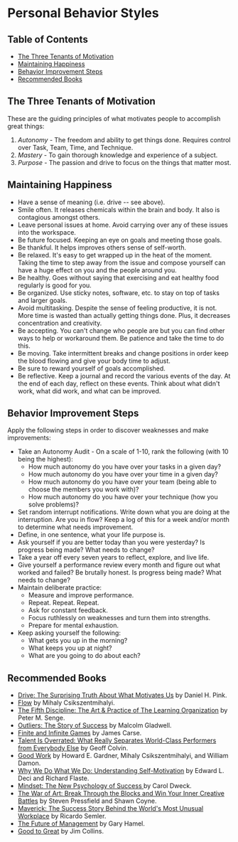 # Personal Behavior Styles

<!-- Tocer[start]: Auto-generated, don't remove. -->

## Table of Contents

  - [The Three Tenants of Motivation](#the-three-tenants-of-motivation)
  - [Maintaining Happiness](#maintaining-happiness)
  - [Behavior Improvement Steps](#behavior-improvement-steps)
  - [Recommended Books](#recommended-books)

<!-- Tocer[finish]: Auto-generated, don't remove. -->

## The Three Tenants of Motivation

These are the guiding principles of what motivates people to accomplish great things:

1. *Autonomy* - The freedom and ability to get things done. Requires control over Task, Team, Time,
   and Technique.
1. *Mastery* - To gain thorough knowledge and experience of a subject.
1. *Purpose* - The passion and drive to focus on the things that matter most.

## Maintaining Happiness

- Have a sense of meaning (i.e. drive -- see above).
- Smile often. It releases chemicals within the brain and body. It also is contagious amongst
  others.
- Leave personal issues at home. Avoid carrying over any of these issues into the workspace.
- Be future focused. Keeping an eye on goals and meeting those goals.
- Be thankful. It helps improves others sense of self-worth.
- Be relaxed. It's easy to get wrapped up in the heat of the moment. Taking the time to step away
  from the issue and compose yourself can have a huge effect on you and the people around you.
- Be healthy. Goes without saying that exercising and eat healthy food regularly is good for you.
- Be organized. Use sticky notes, software, etc. to stay on top of tasks and larger goals.
- Avoid multitasking. Despite the sense of feeling productive, it is not. More time is wasted than
  actually getting things done. Plus, it decreases concentration and creativity.
- Be accepting. You can't change who people are but you can find other ways to help or workaround
  them. Be patience and take the time to do this.
- Be moving. Take intermittent breaks and change positions in order keep the blood flowing and give
  your body time to adjust.
- Be sure to reward yourself of goals accomplished.
- Be reflective. Keep a journal and record the various events of the day. At the end of each day,
  reflect on these events. Think about what didn't work, what did work, and what can be improved.

## Behavior Improvement Steps

Apply the following steps in order to discover weaknesses and make improvements:

- Take an Autonomy Audit - On a scale of 1-10, rank the following (with 10 being the highest):
  - How much autonomy do you have over your tasks in a given day?
  - How much autonomy do you have over your time in a given day?
  - How much autonomy do you have over your team (being able to choose the members you work with)?
  - How much autonomy do you have over your technique (how you solve problems)?
- Set random interrupt notifications. Write down what you are doing at the interruption. Are you in
   flow? Keep a log of this for a week and/or month to determine what needs improvement.
- Define, in one sentence, what your life purpose is.
- Ask yourself if you are better today than you were yesterday? Is progress being made? What needs
   to change?
- Take a year off every seven years to reflect, explore, and live life.
- Give yourself a performance review every month and figure out what worked and failed? Be brutally
   honest. Is progress being made? What needs to change?
- Maintain deliberate practice:
  - Measure and improve performance.
  - Repeat. Repeat. Repeat.
  - Ask for constant feedback.
  - Focus ruthlessly on weaknesses and turn them into strengths.
  - Prepare for mental exhaustion.
- Keep asking yourself the following:
  - What gets you up in the morning?
  - What keeps you up at night?
  - What are you going to do about each?

## Recommended Books

- [Drive: The Surprising Truth About What Motivates Us](https://www.amazon.com/Drive-Surprising-Truth-About-Motivates/dp/1594484805) by Daniel H. Pink.
- [Flow](https://www.amazon.com/Flow-The-Psychology-Optimal-Experience/dp/0061339202) by Mihaly Csikszentmihalyi.
- [The Fifth Discipline: The Art & Practice of The Learning Organization](https://www.amazon.com/The-Fifth-Discipline-Practice-Organization/dp/0385517254) by Peter M. Senge.
- [Outliers: The Story of Success](https://www.amazon.com/Outliers-Story-Success-Malcolm-Gladwell/dp/0316017930) by Malcolm Gladwell.
- [Finite and Infinite Games](https://www.amazon.com/Finite-Infinite-Games-James-Carse/dp/1476731713) by James Carse.
- [Talent Is Overrated: What Really Separates World-Class Performers from Everybody Else](https://www.amazon.com/Talent-Overrated-World-Class-Performers-EverybodyElse/dp/1591842948) by Geoff Colvin.
- [Good Work](https://www.amazon.com/Good-Work-Howard-E-Gardner/dp/0465026087) by Howard E. Gardner, Mihaly Csikszentmihalyi, and William Damon.
- [Why We Do What We Do: Understanding Self-Motivation](https://www.amazon.com/Why-We-What-Understanding-Self-Motivation/dp/0140255265) by Edward L. Deci and Richard Flaste.
- [Mindset: The New Psychology of Success ](https://www.amazon.com/Mindset-The-New-Psychology-Success/dp/0345472322) by Carol Dweck.
- [The War of Art: Break Through the Blocks and Win Your Inner Creative Battles](https://www.amazon.com/The-War-Art-Through-Creative/dp/1936891026) by Steven Pressfield and Shawn Coyne.
- [Maverick: The Success Story Behind the World's Most Unusual Workplace](https://www.amazon.com/Maverick-Success-Behind-Unusual-Workplace/dp/0446670553) by Ricardo Semler.
- [The Future of Management](https://www.amazon.com/The-Future-Management-Gary-Hamel/dp/1422102505) by Gary Hamel.
- [Good to Great](https://www.amazon.com/Good-Great-Companies-Leap-Others/dp/0066620996) by Jim Collins.
